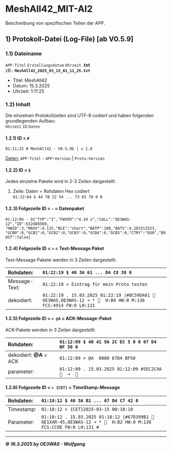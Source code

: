 # MeshAll42_MIT-AI2
Beschreibung von spezifischen Teilen der APP.

## 1) Protokoll-Datei (Log-File) [ab V0.5.9]

### 1.1) Dateiname
`APP-Titel` `Erstellungsdatum` `Uhrzeit` **.txt**  
zB.: **`MeshAll42_2025_03_15_01_11_25.txt`**  
* Titel: MeshAll42
* Datum: 15.3.2025
* Uhrzeit: 1:11:25

### 1.2) Inhalt
Die einzelnen Protokollzeilen sind UTF-8 codiert und haben folgenden grundlegenden Aufbau:  
`Uhrzeit`  `ID`  `Daten`

#### 1.2.1) ID = `#`
`01:11:25 # MeshAll42 - V0.5.9b | v 1.0`  

<ins>Daten:</ins> `APP-Titel` - `APP-Version` | `Proto-Version`

#### 1.2.2) ID = `$`
Jedes einzelne Pakete wird in 2-3 Zeilen dargestellt.  
1. Zeile: Daten = Rohdaten Hex codiert  
`01:12:04 $ 44 7B 22 54 ... 73 65 7D 0 0`

#### 1.2.3) Folgezeile ID = `-` = Datenpaket
`01:12:04 - D{"TYP":"I","FWVER":"4.34 s","CALL":"OE3WAS-12","ID":632488560, "HWID":3,"MAXV":4.125,"BLE":"short","BATP":100,"BATV":4.283311523, "GCB0":0,"GCB1":0,"GCB2":0,"GCB3":0,"GCB4":0,"GCB5":0,"CTRY":"EU8","BOOST":false}`  

#### 1.2.4) Folgezeile ID = `>` = Text-Message Paket
Text-Message Pakete werden in 3 Zeilen dargestellt:

| Rohdaten: | `01:22:19 $ 40 3A 61 ... D4 C8 38 0` |
|:---|:---|
| Message-Text: | `01:22:19 > Eintrag für mein Proto testen` |
| dekodiert: | `01:22:19 . 15.03.2025 01:22:19 \|#8C59DA61 🔷 OE3WAS,OE3WAS-12 ➜ * 🔷  H:B4 HW:0 M:136 FCS:4914 FW:0 LH:131` |

#### 1.2.5) Folgezeile ID = `> @A` = ACK-Message-Paket
ACK-Pakete werden in 3 Zeilen dargestellt:

| Rohdaten: | `01:12:09 $ 40 41 9A 2C EC 5 0 0 67 D4 BF 50 0` |
|:---|:---|
| dekodiert: **@A** = ACK | `01:12:09 > @A  0000 67D4 BF50` |
| parameter: | `01:12:09 . 15.03.2025 01:12:09 #5EC2C9A 🔷  ➜  🔷` |

#### 1.2.6) Folgezeile ID = `> {CET}` = TimeStamp-Message

| Rohdaten: | `01:18:12 $ 40 3A B1 ... 67 D4 C7 42 0` |
|:---|:---|
| Timestamp: | `01:18:12 > {CET}2025-03-15 00:18:10` |
| Parameter: | `01:18:12 . 15.03.2025 01:18:12 \|#67D399B1 🔷 OE1XAR-45,OE3WAS-12 ➜ * 🔷  H:B2 HW:0 M:136 FCS:CC0E FW:0 LH:131 #` |

___
***:copyright: 16.3.2025 by OE3WAS - Wolfgang***
